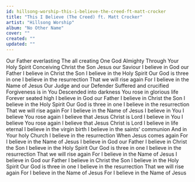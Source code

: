 ```yaml
---
id: hillsong-worship-this-i-believe-the-creed-ft-matt-crocker
title: "This I Believe (The Creed) ft. Matt Crocker"
artist: "Hillsong Worship"
album: "No Other Name"
cover: ""
created: ""
updated: ""
---
```


Our Father everlasting
The all creating One
God Almighty
Through Your Holy Spirit
Conceiving Christ the Son
Jesus our Saviour
I believe in God our Father
I believe in Christ the Son
I believe in the Holy Spirit
Our God is three in one
I believe in the resurrection
That we will rise again
For I believe in the Name of Jesus
Our Judge and our Defender
Suffered and crucified
Forgiveness is in You
Descended into darkness
You rose in glorious life
Forever seated high
I believe in God our Father
I believe in Christ the Son
I believe in the Holy Spirit
Our God is three in one
I believe in the resurrection
That we will rise again
For I believe in the Name of Jesus
I believe in You
I believe You rose again
I believe that Jesus Christ is Lord
I believe in You
I believe You rose again
I believe that Jesus Christ is Lord
I believe in life eternal
I believe in the virgin birth
I believe in the saints' communion
And in Your holy Church
I believe in the resurrection
When Jesus comes again
For I believe in the Name of Jesus
I believe in God our Father
I believe in Christ the Son
I believe in the Holy Spirit
Our God is three in one
I believe in the resurrection
That we will rise again
For I believe in the Name of Jesus
I believe in God our Father
I believe in Christ the Son
I believe in the Holy Spirit
Our God is three in one
I believe in the resurrection
That we will rise again
For I believe in the Name of Jesus
For I believe in the Name of Jesus